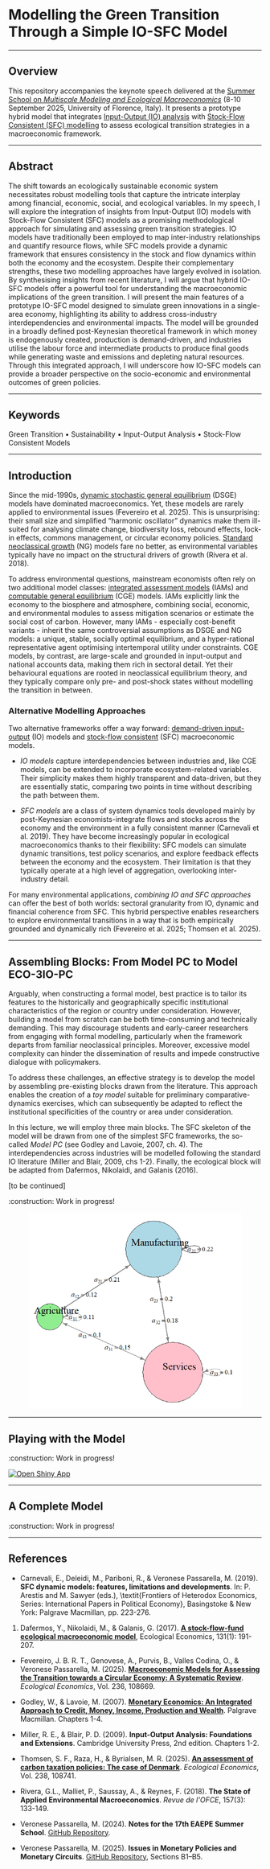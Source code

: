 # Modelling the Green Transition Through a Simple IO-SFC Model

---

## Overview

This repository accompanies the keynote speech delivered at the [Summer School on *Multiscale Modeling and Ecological Macroeconomics*](https://www.must4water.unifi.it/p40.html) (8-10 September 2025, University of Florence, Italy). It presents a prototype hybrid model that integrates [Input-Output (IO) analysis](https://en.wikipedia.org/wiki/Input%E2%80%93output_model) with [Stock-Flow Consistent (SFC) modelling](https://en.wikipedia.org/wiki/Stock-flow_consistent_model) to assess ecological transition strategies in a macroeconomic framework.

---

## Abstract

The shift towards an ecologically sustainable economic system necessitates robust modelling tools that capture the intricate interplay among financial, economic, social, and ecological variables. In my speech, I will explore the integration of insights from Input-Output (IO) models with Stock-Flow Consistent (SFC) models as a promising methodological approach for simulating and assessing green transition strategies. IO models have traditionally been employed to map inter-industry relationships and quantify resource flows, while SFC models provide a dynamic framework that ensures consistency in the stock and flow dynamics within both the economy and the ecosystem. Despite their complementary strengths, these two modelling approaches have largely evolved in isolation. By synthesising insights from recent literature, I will argue that hybrid IO-SFC models offer a powerful tool for understanding the macroeconomic implications of the green transition. I will present the main features of a prototype IO-SFC model designed to simulate green innovations in a single-area economy, highlighting its ability to address cross-industry interdependencies and environmental impacts. The model will be grounded in a broadly defined post-Keynesian theoretical framework in which money is endogenously created, production is demand-driven, and industries utilise the labour force and intermediate products to produce final goods while generating waste and emissions and depleting natural resources. Through this integrated approach, I will underscore how IO-SFC models can provide a broader perspective on the socio-economic and environmental outcomes of green policies.

---

## Keywords

Green Transition • Sustainability • Input-Output Analysis • Stock-Flow Consistent Models

---

## Introduction

Since the mid-1990s, [dynamic stochastic general equilibrium](https://en.wikipedia.org/wiki/Dynamic_stochastic_general_equilibrium) (DSGE) models have dominated macroeconomics. Yet, these models are rarely applied to environmental issues (Fevereiro et al. 2025). This is unsurprising: their small size and simplified “harmonic oscillator” dynamics make them ill-suited for analysing climate change, biodiversity loss, rebound effects, lock-in effects, commons management, or circular economy policies. [Standard neoclassical growth](https://en.wikipedia.org/wiki/Solow%E2%80%93Swan_model) (NG) models fare no better, as environmental variables typically have no impact on the structural drivers of growth (Rivera et al. 2018).

To address environmental questions, mainstream economists often rely on two additional model classes: [integrated assessment models](https://en.wikipedia.org/wiki/Integrated_assessment_modelling) (IAMs) and [computable general equilibrium](https://en.wikipedia.org/wiki/Computable_general_equilibrium) (CGE) models. IAMs explicitly link the economy to the biosphere and atmosphere, combining social, economic, and environmental modules to assess mitigation scenarios or estimate the social cost of carbon. However, many IAMs - especially cost-benefit variants - inherit the same controversial assumptions as DSGE and NG models: a unique, stable, socially optimal equilibrium, and a hyper-rational representative agent optimising intertemporal utility under constraints. CGE models, by contrast, are large-scale and grounded in input-output and national accounts data, making them rich in sectoral detail. Yet their behavioural equations are rooted in neoclassical equilibrium theory, and they typically compare only pre- and post-shock states without modelling the transition in between.

### Alternative Modelling Approaches

Two alternative frameworks offer a way forward: [demand-driven input-output](https://en.wikipedia.org/wiki/Input%E2%80%93output_model) (IO) models and [stock-flow consistent](https://en.wikipedia.org/wiki/Stock-flow_consistent_model) (SFC) macroeconomic models.

- *IO models* capture interdependencies between industries and, like CGE models, can be extended to incorporate ecosystem-related variables. Their simplicity makes them highly transparent and data-driven, but they are essentially static, comparing two points in time without describing the path between them.  

- *SFC models* are a class of system dynamics tools developed mainly by post-Keynesian economists-integrate flows and stocks across the economy and the environment in a fully consistent manner (Carnevali et al. 2019). They have become increasingly popular in ecological macroeconomics thanks to their flexibility: SFC models can simulate dynamic transitions, test policy scenarios, and explore feedback effects between the economy and the ecosystem. Their limitation is that they typically operate at a high level of aggregation, overlooking inter-industry detail.

For many environmental applications, *combining IO and SFC approaches* can offer the best of both worlds: sectoral granularity from IO, dynamic and financial coherence from SFC. This hybrid perspective enables researchers to explore environmental transitions in a way that is both empirically grounded and dynamically rich (Fevereiro et al. 2025; Thomsen et al. 2025).

---

## Assembling Blocks: From Model PC to Model ECO-3IO-PC

Arguably, when constructing a formal model, best practice is to tailor its features to the historically and geographically specific institutional characteristics of the region or country under consideration. However, building a model from scratch can be both time-consuming and technically demanding. This may discourage students and early-career researchers from engaging with formal modelling, particularly when the framework departs from familiar neoclassical principles. Moreover, excessive model complexity can hinder the dissemination of results and impede constructive dialogue with policymakers.

To address these challenges, an effective strategy is to develop the model by assembling pre-existing blocks drawn from the literature. This approach enables the creation of a *toy model* suitable for preliminary comparative-dynamics exercises, which can subsequently be adapted to reflect the institutional specificities of the country or area under consideration. 

In this lecture, we will employ three main blocks. The SFC skeleton of the model will be drawn from one of the simplest SFC frameworks, the so-called *Model PC* (see Godley and Lavoie, 2007, ch. 4). The interdependencies across industries will be modelled following the standard IO literature (Miller and Blair, 2009, chs 1-2). Finally, the ecological block will be adapted from Dafermos, Nikolaidi, and Galanis (2016).

[to be continued]

\:construction: Work in progress!

<figure>
<img
src="https://github.com/marcoverpas/figures/blob/main/network_eco_3io_pc_2.png" width="500">
</figure>

---

## Playing with the Model

\:construction: Work in progress!

[![Open Shiny App](https://img.shields.io/badge/Launch-Shiny_App-blue?style=for-the-badge&logo=r)](https://x52gnt-marco-passarella.shinyapps.io/eco_3io_sfc_model/)

---

## A Complete Model

\:construction: Work in progress!

---

## References

- Carnevali, E., Deleidi, M., Pariboni, R., & Veronese Passarella, M. (2019). **SFC dynamic models: features, limitations and developments**. In: P. Arestis and M. Sawyer (eds.), \textit{Frontiers of Heterodox Economics, Series: International Papers in Political Economy}, Basingstoke \& New York: Palgrave Macmillan, pp. 223-276.

1. Dafermos, Y., Nikolaidi, M., & Galanis, G. (2017). [**A stock-flow-fund ecological macroeconomic model**](https://www.sciencedirect.com/science/article/pii/S0921800916301343), Ecological Economics, 131(1): 191-207.

- Fevereiro, J. B. R. T., Genovese, A., Purvis, B., Valles Codina, O., & Veronese Passarella, M. (2025). [**Macroeconomic Models for Assessing the Transition towards a Circular Economy: A Systematic Review**](https://doi.org/10.1016/j.ecolecon.2025.108669). *Ecological Economics*, Vol. 236, 108669.

- Godley, W., & Lavoie, M. (2007). [**Monetary Economics: An Integrated Approach to Credit, Money, Income, Production and Wealth**](https://link.springer.com/book/10.1007/978-1-137-08599-3). Palgrave Macmillan. Chapters 1-4.

- Miller, R. E., & Blair, P. D. (2009). **Input-Output Analysis: Foundations and Extensions**. Cambridge University Press, 2nd edition. Chapters 1-2.

- Thomsen, S. F., Raza, H., & Byrialsen, M. R. (2025). [**An assessment of carbon taxation policies: The case of Denmark**](https://doi.org/10.1016/j.ecolecon.2025.108741). *Ecological Economics*, Vol. 238, 108741. 

- Rivera, G.L., Malliet, P., Saussay, A., & Reynes, F. (2018). **The State of Applied Environmental Macroeconomics**. *Revue de l'OFCE*, 157(3): 133-149.  

- Veronese Passarella, M. (2024). **Notes for the 17th EAEPE Summer School**. [GitHub Repository](https://github.com/marcoverpas/EAEPE_summer_school_2024).

- Veronese Passarella, M. (2025). **Issues in Monetary Policies and Monetary Circuits**. [GitHub Repository](https://github.com/marcoverpas/PhD_Lectures_Macerata_2025), Sections B1–B5.


